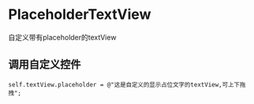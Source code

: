 # PlaceholderTextView
自定义带有placeholder的textView

## 调用自定义控件
```objc
self.textView.placeholder = @"这是自定义的显示占位文字的textView,可上下拖拽";
```